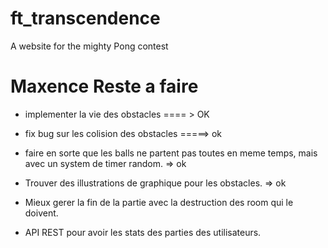 # ft_transcendence
A website for the mighty Pong contest

# Maxence Reste a faire
- implementer la vie des obstacles ==== > OK 
- fix bug sur les colision des obstacles =====> ok 
- faire en sorte que les balls ne partent pas toutes en meme temps, mais avec un system de timer random. => ok
- Trouver des illustrations de graphique pour les obstacles.  => ok


- Mieux gerer la fin de la partie avec la destruction des room qui le doivent. 
- API REST pour avoir les stats des parties des utilisateurs. 